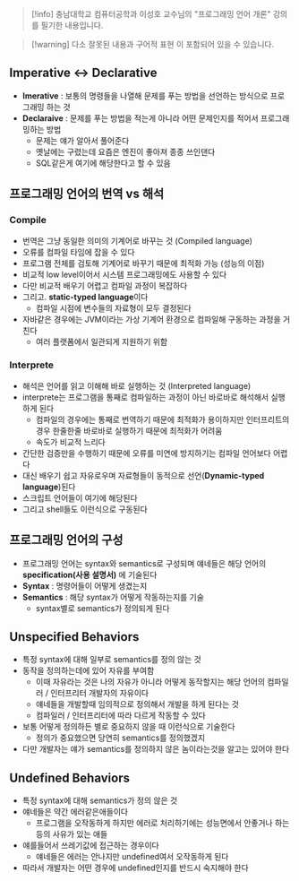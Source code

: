 > [!info] 충남대학교 컴퓨터공학과 이성호 교수님의 "프로그래밍 언어 개론" 강의를 필기한 내용입니다.

> [!warning] 다소 잘못된 내용과 구어적 표현 이 포함되어 있을 수 있습니다.

## Imperative <-> Declarative

- **Imerative** : 보통의 명령들을 나열해 문제를 푸는 방법을 선언하는 방식으로 프로그래밍 하는 것
- **Declaraive** : 문제를 푸는 방법을 적는게 아니라 어떤 문제인지를 적어서 프로그래밍하는 방법
	- 문제는 얘가 알아서 풀어준다
	- 옛날에는 구렸는데 요즘은 엔진이 좋아져 종종 쓰인댄다
	- SQL같은게 여기에 해당한다고 할 수 있음

## 프로그래밍 언어의 번역 vs 해석

### Compile

- 번역은 그냥 동일한 의미의 기계어로 바꾸는 것 (Compiled language)
- 오류를 컴파일 타임에 잡을 수 있다
- 프로그램 전체를 검토해 기계어로 바꾸기 때문에 최적화 가능 (성능의 이점)
- 비교적 low level이어서 시스템 프로그래밍에도 사용할 수 있다
- 다만 비교적 배우기 어렵고 컴파일 과정이 복잡하다
- 그리고. **static-typed language**이다
	- 컴파일 시점에 변수들의 자료형이 모두 결정된다
- 자바같은 경우에는 JVM이라는 가상 기계어 환경으로 컴파일해 구동하는 과정을 거친다
	- 여러 플랫폼에서 일관되게 지원하기 위함

### Interprete

- 해석은 언어를 읽고 이해해 바로 실행하는 것 (Interpreted language)
- interprete는 프로그램을 통째로 컴파일하는 과정이 아닌 바로바로 해석해서 실행하게 된다
	- 컴파일의 경우에는 통째로 번역하기 때문에 최적화가 용이하지만 인터프리트의 경우 한줄한줄 바로바로 실행하기 때문에 최적화가 어려움
	- 속도가 비교적 느리다
- 간단한 검증만을 수행하기 때문에 오류를 미연에 방지하기는 컴파일 언어보다 어렵다
- 대신 배우기 쉽고 자유로우며 자료형들이 동적으로 선언(**Dynamic-typed language**)된다
- 스크립트 언어들이 여기에 해당된다
- 그리고 shell들도 이런식으로 구동된다

## 프로그래밍 언어의 구성

- 프로그래밍 언어는 syntax와 semantics로 구성되며 얘네들은 해당 언어의 **specification(사용 설명서)** 에 기술된다
- **Syntax** : 명령어들이 어떻게 생겼는지
- **Semantics** : 해당 syntax가 어떻게 작동하는지를 기술
	- syntax별로 semantics가 정의되게 된다

## Unspecified Behaviors

- 특정 syntax에 대해 일부로 semantics를 정의 않는 것
- 동작을 정의하는데에 있어 자유를 부여함
	- 이때 자유라는 것은 나의 자유가 아니라 어떻게 동작할지는 해당 언어의 컴파일러 / 인터프리터 개발자의 자유이다
	- 얘네들을 개발할때 임의적으로 정의해서 개발을 하게 된다는 것
	- 컴파일러 / 인터프리터에 따라 다르게 작동할 수 있다
- 보통 어떻게 정의하든 별로 중요하지 않을 때 이런식으로 기술한다
	- 정의가 중요했으면 당연히 semantics를 정의했겠지
- 다만 개발자는 얘가 semantics를 정의하지 않은 놈이라는것을 알고는 있어야 한다

## Undefined Behaviors

- 특정 syntax에 대해 semantics가 정의 않은 것
- 얘네들은 약간 에러같은애들이다
	- 프로그램을 오작동하게 하지만 에러로 처리하기에는 성능면에서 안좋거나 하는 등의 사유가 있는 애들
- 얘를들어서 쓰레기값에 접근하는 경우이다
	- 얘네들은 에러는 안나지만 undefined여서 오작동하게 된다
- 따라서 개발자는 어떤 경우에 undefined인지를 반드시 숙지해야 한다